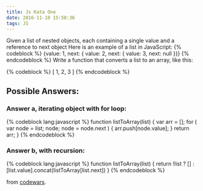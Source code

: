 ```yaml
---
title: Js Kata One
date: 2016-11-10 15:58:36
tags: JS
---
```


Given a list of nested objects, each containing a single value and a reference to next object
Here is an example of a list in JavaScript:
{% codeblock %}
 {value: 1, next: { value: 2, next: { value: 3, next: null }}}
{% endcodeblock %}
Write a function that converts a list to an array, like this:

{% codeblock %}
[ 1, 2, 3 ]
{% endcodeblock %}

## Possible Answers: 

### Answer a, iterating object with for loop:
{% codeblock lang:javascript %}
function listToArray(list) {
  var arr = [];
  for ( var node = list; node; node = node.next ) {
	arr.push[node.value];
  }
  return arr;
}
{% endcodeblock %}
### Answer b, with recursion:
{% codeblock lang:javascript %}
function listToArray(list) {
  return !list ? [] : [list.value].concat(listToArray[list.next])
}
{% endcodeblock %}

from [codewars](https://www.codewars.com/kata/list-to-array/solutions).






